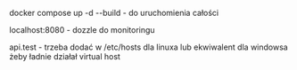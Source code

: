 docker compose up -d --build - do uruchomienia całości

localhost:8080 - dozzle do monitoringu

api.test - trzeba dodać w /etc/hosts dla linuxa lub ekwiwalent dla windowsa żeby ładnie działał virtual host
